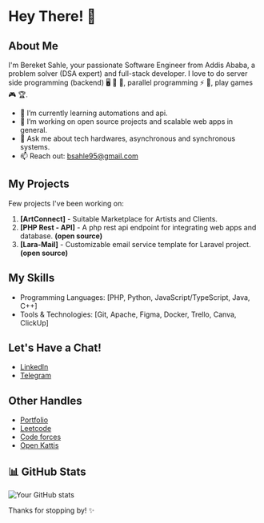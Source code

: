 # Hey There! 👋

## About Me
I'm Bereket Sahle, your passionate Software Engineer from Addis Ababa, a problem solver (DSA expert) and full-stack developer. I love to do server side programming (backend) 🖥️ 🔧 📡, parallel programming ⚡ 🔀, play games 🎮 🏆.

- 🌱 I’m currently learning automations and api.
- 🔭 I’m working on open source projects and scalable web apps in general.
- 💬 Ask me about tech hardwares, asynchronous and synchronous systems.
- 📫 Reach out: bsahle95@gmail.com

## My Projects
Few projects I've been working on:

1. **[ArtConnect]** - Suitable Marketplace for Artists and Clients.
2. **[PHP Rest - API]** - A php rest api endpoint for integrating web apps and database. **(open source)**
3. **[Lara-Mail]** - Customizable email service template for Laravel project. **(open source)**

## My Skills
- Programming Languages: [PHP, Python, JavaScript/TypeScript, Java, C++]
- Tools & Technologies: [Git, Apache, Figma, Docker, Trello, Canva, ClickUp]

## Let's Have a Chat!
- [LinkedIn](https://linkedin.com/in/bereket-sahle/)
- [Telegram](https://t.me/BekaMan95)

## Other Handles
- [Portfolio](https://portfolio-bekaman95s-projects.vercel.app)
- [Leetcode](https://leetcode.com/u/BekaMan95)
- [Code forces](https://codeforces.com/profile/BekaMan95)
- [Open Kattis](https://open.kattis.com/users/bereket-sahle)


## 📊 GitHub Stats
![Your GitHub stats](https://github-readme-stats.vercel.app/api?username=BekaMan95&show_icons=true&theme=radical)

Thanks for stopping by! ✨
